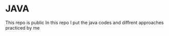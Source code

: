 # JAVA
This repo is public
In this repo I put the java codes and diffrent approaches practiced by me
